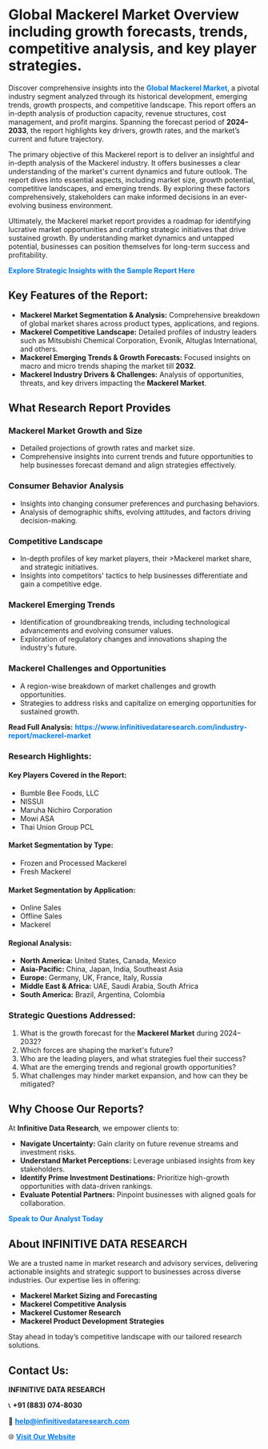 <h1>Global Mackerel Market Overview including growth forecasts, trends, competitive analysis, and key player strategies.</h1>
<p>
Discover comprehensive insights into the 
<a href="https://www.infinitivedataresearch.com/industry-report/mackerel-market" rel="dofollow" style="color: #007BFF; text-decoration: none;"><strong>Global Mackerel Market</strong></a>, a pivotal industry segment analyzed through its historical development, emerging trends, growth prospects, and competitive landscape. This report offers an in-depth analysis of production capacity, revenue structures, cost management, and profit margins. Spanning the forecast period of <strong>2024–2033</strong>, the report highlights key drivers, growth rates, and the market’s current and future trajectory.
</p>
<p>
The primary objective of this Mackerel report is to deliver an insightful and in-depth analysis of the Mackerel industry. It offers businesses a clear understanding of the market's current dynamics and future outlook. The report dives into essential aspects, including market size, growth potential, competitive landscapes, and emerging trends. By exploring these factors comprehensively, stakeholders can make informed decisions in an ever-evolving business environment.
</p>
<p>
Ultimately, the Mackerel market report provides a roadmap for identifying lucrative market opportunities and crafting strategic initiatives that drive sustained growth. By understanding market dynamics and untapped potential, businesses can position themselves for long-term success and profitability.
</p>
<p>
<a href="https://www.infinitivedataresearch.com/request-sample/reportId=103366" style="color: #007BFF; text-decoration: none;"><strong>Explore Strategic Insights with the Sample Report Here</strong></a>
</p>

<h2>Key Features of the Report:</h2>
<ul>
<li><strong>Mackerel Market Segmentation & Analysis:</strong> Comprehensive breakdown of global market shares across product types, applications, and regions.</li>
<li><strong>Mackerel Competitive Landscape:</strong> Detailed profiles of industry leaders such as Mitsubishi Chemical Corporation, Evonik, Altuglas International, and others.</li>
<li><strong>Mackerel Emerging Trends & Growth Forecasts:</strong> Focused insights on macro and micro trends shaping the market till <strong>2032</strong>.</li>
<li><strong>Mackerel Industry Drivers & Challenges:</strong> Analysis of opportunities, threats, and key drivers impacting the <strong>Mackerel Market</strong>.</li>
</ul>

<h2>What Research Report Provides</h2>
<h3>Mackerel Market Growth and Size</h3>
<ul>
<li>Detailed projections of growth rates and market size.</li>
<li>Comprehensive insights into current trends and future opportunities to help businesses forecast demand and align strategies effectively.</li>
</ul>

<h3>Consumer Behavior Analysis</h3>
<ul>
<li>Insights into changing consumer preferences and purchasing behaviors.</li>
<li>Analysis of demographic shifts, evolving attitudes, and factors driving decision-making.</li>
</ul>

<h3>Competitive Landscape</h3>
<ul>
<li>In-depth profiles of key market players, their >Mackerel market share, and strategic initiatives.</li>
<li>Insights into competitors' tactics to help businesses differentiate and gain a competitive edge.</li>
</ul>

<h3>Mackerel Emerging Trends</h3>
<ul>
<li>Identification of groundbreaking trends, including technological advancements and evolving consumer values.</li>
<li>Exploration of regulatory changes and innovations shaping the industry's future.</li>
</ul>

<h3>Mackerel Challenges and Opportunities</h3>
<ul>
<li>A region-wise breakdown of market challenges and growth opportunities.</li>
<li>Strategies to address risks and capitalize on emerging opportunities for sustained growth.</li>
</ul>
<p><strong>Read Full Analysis:</strong> <a href="https://www.infinitivedataresearch.com/industry-report/mackerel-market" rel="dofollow" style="color: #007BFF; text-decoration: none;"><strong>https://www.infinitivedataresearch.com/industry-report/mackerel-market</strong></a></p>
<h3>Research Highlights:</h3>
<h4>Key Players Covered in the Report:</h4>
<ul><li>Bumble Bee Foods, LLC</li><li>NISSUI</li><li>Maruha Nichiro Corporation</li><li>Mowi ASA</li><li>Thai Union Group PCL</li></ul>
<h4>Market Segmentation by Type:</h4>
<ul><li>Frozen and Processed Mackerel</li><li>Fresh Mackerel</li></ul>
<h4>Market Segmentation by Application:</h4>
<ul><li>Online Sales</li><li>Offline Sales</li><li>Mackerel</li></ul>

<h4>Regional Analysis:</h4>
<ul>
<li><strong>North America:</strong> United States, Canada, Mexico</li>
<li><strong>Asia-Pacific:</strong> China, Japan, India, Southeast Asia</li>
<li><strong>Europe:</strong> Germany, UK, France, Italy, Russia</li>
<li><strong>Middle East & Africa:</strong> UAE, Saudi Arabia, South Africa</li>
<li><strong>South America:</strong> Brazil, Argentina, Colombia</li>
</ul>

<h3>Strategic Questions Addressed:</h3>
<ol>
<li>What is the growth forecast for the <strong>Mackerel Market</strong> during 2024–2032?</li>
<li>Which forces are shaping the market's future?</li>
<li>Who are the leading players, and what strategies fuel their success?</li>
<li>What are the emerging trends and regional growth opportunities?</li>
<li>What challenges may hinder market expansion, and how can they be mitigated?</li>
</ol>

<h2>Why Choose Our Reports?</h2>
<p>At <strong>Infinitive Data Research</strong>, we empower clients to:</p>
<ul>
<li><strong>Navigate Uncertainty:</strong> Gain clarity on future revenue streams and investment risks.</li>
<li><strong>Understand Market Perceptions:</strong> Leverage unbiased insights from key stakeholders.</li>
<li><strong>Identify Prime Investment Destinations:</strong> Prioritize high-growth opportunities with data-driven rankings.</li>
<li><strong>Evaluate Potential Partners:</strong> Pinpoint businesses with aligned goals for collaboration.</li>
</ul>
<p><a href="https://www.infinitivedataresearch.com/industry-report/mackerel-market" rel="dofollow" style="color: #007BFF; text-decoration: none;"><strong>Speak to Our Analyst Today</strong></a></p>

<h2>About INFINITIVE DATA RESEARCH</h2>
<p>We are a trusted name in market research and advisory services, delivering actionable insights and strategic support to businesses across diverse industries. Our expertise lies in offering:</p>
<ul>
<li><strong>Mackerel Market Sizing and Forecasting</strong></li>
<li><strong>Mackerel Competitive Analysis</strong></li>
<li><strong>Mackerel Customer Research</strong></li>
<li><strong>Mackerel Product Development Strategies</strong></li>
</ul>
<p>Stay ahead in today’s competitive landscape with our tailored research solutions.</p>

<h2>Contact Us:</h2>
<p><strong>INFINITIVE DATA RESEARCH</strong></p>
<p>📞 <strong>+91 (883) 074-8030</strong></p>
<p>📧 <strong><a href="mailto:help@infinitivedataresearch.com" style="color: #007BFF;">help@infinitivedataresearch.com</a></strong></p>
<p>🌐 <strong><a href="https://www.infinitivedataresearch.com" rel="dofollow" style="color: #007BFF;">Visit Our Website</a></strong></p>